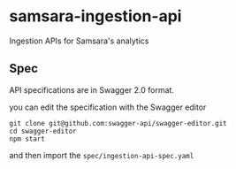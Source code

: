 # samsara-ingestion-api

Ingestion APIs for Samsara's analytics


## Spec

API specifications are in Swagger 2.0 format.

you can edit the specification with the Swagger editor

```
git clone git@github.com:swagger-api/swagger-editor.git
cd swagger-editor
npm start
```

and then import the `spec/ingestion-api-spec.yaml`


